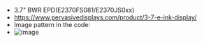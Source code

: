 * 3.7" BWR EPD(E2370FS081/E2370JS0xx)
* https://www.pervasivedisplays.com/product/3-7-e-ink-display/
* Image pattern in the code:
* ![image](https://github.com/Hardy-PDi/ePaper_PervasiveDisplays/blob/master/3.70_BWR/3.7_BWR.bmp)
